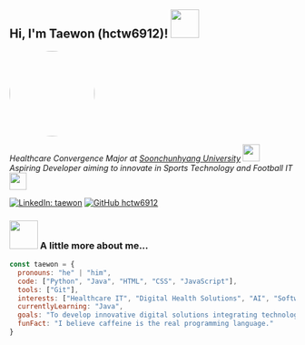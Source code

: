 <h2> Hi, I'm Taewon (hctw6912)! <img src="https://media.giphy.com/media/mGcNjsfWAjY5AEZNw6/giphy.gif" width="50"></h2>
<img src="https://media2.giphy.com/media/v1.Y2lkPTc5MGI3NjExaWM1cDJvampjemV6ZjVqdmZ4ZzR5cGtheTBvc2U4YXV0MGVyNzdlbiZlcD12MV9pbnRlcm5hbF9naWZfYnlfaWQmY3Q9Zw/PhOVfQSm6nkSni5rxX/giphy.gif" width="150" style="border-radius:50%;">

<p><em>Healthcare Convergence Major at <a href="https://www.sch.ac.kr/">Soonchunhyang University</a> <img src="https://media.giphy.com/media/fYSnHlufseco8Fh93Z/giphy.gif" width="30"><br>
Aspiring Developer aiming to innovate in Sports Technology and Football IT <img src="https://media.giphy.com/media/WUlplcMpOCEmTGBtBW/giphy.gif" width="30"></em></p>

[![LinkedIn: taewon](https://img.shields.io/badge/-taewon-blue?style=flat-square&logo=Linkedin&logoColor=white&link=https://www.linkedin.com/in/your-linkedin/)](https://www.linkedin.com/in/your-linkedin/)
[![GitHub hctw6912](https://img.shields.io/github/followers/hctw6912?label=follow&style=social)](https://github.com/hctw6912)

### <img src="https://media.giphy.com/media/VgCDAzcKvsR6OM0uWg/giphy.gif" width="50"> A little more about me...  

```javascript
const taewon = {
  pronouns: "he" | "him",
  code: ["Python", "Java", "HTML", "CSS", "JavaScript"],
  tools: ["Git"],
  interests: ["Healthcare IT", "Digital Health Solutions", "AI", "Software Development"],
  currentlyLearning: "Java",
  goals: "To develop innovative digital solutions integrating technology and football",
  funFact: "I believe caffeine is the real programming language."
}
